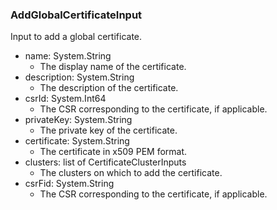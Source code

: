 ### AddGlobalCertificateInput
Input to add a global certificate.

- name: System.String
  - The display name of the certificate.
- description: System.String
  - The description of the certificate.
- csrId: System.Int64
  - The CSR corresponding to the certificate, if applicable.
- privateKey: System.String
  - The private key of the certificate.
- certificate: System.String
  - The certificate in x509 PEM format.
- clusters: list of CertificateClusterInputs
  - The clusters on which to add the certificate.
- csrFid: System.String
  - The CSR corresponding to the certificate, if applicable.
